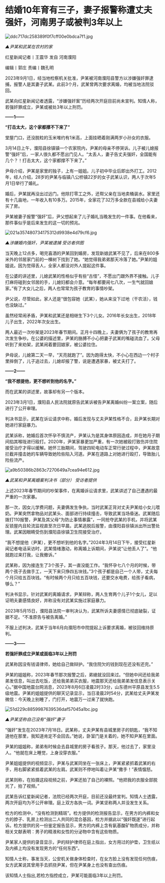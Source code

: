 # 结婚10年育有三子，妻子报警称遭丈夫强奸，河南男子或被判3年以上

![ddc717dc258389f0f7cff00e0bdca7f1.jpg](https://raw.githubusercontent.com/qqhsx/qqnews_image/main/2024/03/27/结婚10年育有三子，妻子报警称遭丈夫强奸，河南男子或被判3年以上/ddc717dc258389f0f7cff00e0bdca7f1.jpg)

_▲尹某和武某在农村的家_

红星新闻记者丨王震华 发自 河南濮阳

编辑丨郭庄 责编丨魏孔明

2023年9月1日，经当地检察机关批准，尹某被河南濮阳县警方以涉嫌强奸罪逮捕，报警人是其妻子武某。此前3个月，武某曾两次要求离婚，均被当地法院驳回。

武某向红星新闻记者透露，“涉嫌强奸案”历经两次开庭目前尚未宣判。知情人称，若强奸罪成立，尹某或被处3年以上刑罚。

**——1——**

**“打击太大，这个家都撑不下来了”**

堂屋门口，还没脱粒的玉米堆约有1米高，上面挂晒着刚满两岁小孙女的衣服。

3月14日上午，濮阳县徐镇镇一个农家院内，尹某的母亲不停哭诉。儿子被儿媳报警“强奸”后，一家人很久都不愿出门见人。“太丢人，妻子告丈夫强奸，全国能有几个？！打击太大，这个家都撑不下来了。”

尹母介绍，尹某是家里的独子，上有一姐姐。儿子初中毕业后即出外打工。2012年，经人介绍，28岁的尹某与临镇八公桥镇22岁的女子武某认识，两人于次年5月1日举行了婚礼。

婚后，尹某就再没出过远门。他除打零工之外，还帮父亲在当地卖桶装水。家里还有十几亩地，一年收入有10多万。2015年，全家花了32万多全款在县城给小夫妻买了房。

尹某被妻子报警“强奸”后，尹父想起来了儿子婚礼当晚发生的一件事。在他看来，那件事似乎是后来发生的这一切的预兆。

![021a357480734175312d9938e4d79cf6.jpg](https://raw.githubusercontent.com/qqhsx/qqnews_image/main/2024/03/27/结婚10年育有三子，妻子报警称遭丈夫强奸，河南男子或被判3年以上/021a357480734175312d9938e4d79cf6.jpg)

_▲涉嫌婚内强奸，尹某被逮捕 受访者供图_

当天晚上12点多，喝完喜酒的尹某回到婚房，发现新娘武某不见了，后来在800多米外的邻居家门前的一棵树下找到了她。“她觉得我弟弟那天冷落了她。”尹某的姐姐说。因为觉得丢人，全家人都没对外人提起这件事。

在公婆的讲述里，儿媳武某的性格似乎有些“古怪”，不愿出门跟外界不接触。儿子打麻将碰到女邻居的手，儿媳妇都会介意。“每年都要闹七八次，一生气就回娘家。”有了大女儿之后，两人也常常为孩子教育的事情吵架。

尹父说，尽管如此，家人还是“很包容她（武某），她从来没下过地（干农活），钱也没缺过。”

虽然经常闹矛盾，尹某和武某还是相继生下3个儿女。2016年长女出生，2018年儿子出生，2022年次女出生。

两人最近一次吵架是2023年春节期间。正月十四晚上，夫妻俩为了孩子的教育再次发生争吵。在公婆的描述里，尹某的胳膊不小心把妻子武某的嘴碰流血了。父母听到了来劝架，武某闹着要回娘家，被公婆拉住。

尹母说，儿媳第二天一早，“天亮就跑了”。因为跑得太快，不小心在西边一个村子里摔倒了，儿子追过去，儿媳却报了警，说是遭遇家暴，被丈夫打了。

**——2——**

**“我不想提他，更不想听到他的名字。”**

而在武某的讲述里，故事却有另一个版本。

2023年3月1日，濮阳县人民法院就原告武某诉被告尹某离婚纠纷一案立案，随后进行了公开审理。

判决书显示，武某在诉讼请求中称，婚后发现与丈夫尹某性格不合，且尹某长期对她进行家庭暴力。

武某诉称，她婚后首次怀孕不慎流产，尹某认为是其身体原因造成，并在她月子期间掐其喉咙进行殴打。2020年，尹某家暴更加严重，有一次她被殴打致伤并住院接受治疗才得以缓解。她怀三胎期间，驾驶四轮电动车正常行驶过程中，尹某故意拦截并撞击她的车辆导致她险些陷入河道。尹某在道路上对她进行殴打，导致胎儿险些流产。

![a9b50386b2863c7270649a7cea94e612.jpg](https://raw.githubusercontent.com/qqhsx/qqnews_image/main/2024/03/27/结婚10年育有三子，妻子报警称遭丈夫强奸，河南男子或被判3年以上/a9b50386b2863c7270649a7cea94e612.jpg)

_▲武某和尹某离婚案判决书（部分） 受访者提供_

上述2023年春节期间的吵架事件，在离婚诉讼请求里，武某讲述了自己遭遇的最严重的一次家暴。

那一次，因女儿学费问题，夫妻俩发生争执，当时武某正背对丈夫尹某给小女儿喂奶。尹某突然拿物品对武某头、面部进行持续撞击，导致武某当场昏迷。武某随后拨打110报警，尹某及其父母“为防止事情暴露”，一同抢夺武某的手机，并将武某反锁屋内且轮流监视直至次日早晨。武某逃脱后报警，由濮阳县徐镇派出所出警处理。武某因眼睛受伤到濮阳县徐镇卫生院接受治疗。

“我不想提他（尹某），更不想听到他的名字。”2024年3月14日下午，接受红星新闻记者电话采访时，武某情绪激动，称离婚上诉期间，尹某说“让他丢人了”。“他就跑过来打我，让我撤诉。”

武某称，因为接连生了3个孩子，其一直没能工作。“我怀孕七八个月的时候，带两个孩子去做手工，一天下来只挣四五块钱。”3个孩子都是自己一个人带，丈夫每个月只给五百块钱。“有时候两个月只给五百块钱，还要交水电费，给孩子看病，够么？”

判决书显示，针对武某的离婚请求，尹某辩称，两人生育两个儿子1个女儿，足以证明夫妻感情良好，并称没有对武某实施过家庭暴力。

2023年5月15日，濮阳县法院一审判决认为，武某所诉夫妻感情已彻底破裂，证据不足。“不准原告与被告离婚。”

不服上述判决，武某于当年6月向濮阳市中院提起上诉要求离婚，被驳回维持原判。

**——3——**

**若强奸罪成立尹某或面临3年以上刑罚**

武某称因没有钱请律师，她给自己做辩护。“我住院欠的钱到现在还没有还完。”

尹某的姐姐称，2023年春节那次报警之后，弟媳就没回来过。“但她中间还给我弟弟发信息，叫出去吃饭，还给我弟弟买衣服，地震那天还给我弟弟发信息表示关心。”据中国地震台网消息，2023年8月6日凌晨2时33分，山东德州平原县发生5.5级地震。尹某的姐姐提供的聊天记录显示，当日凌晨2时54分，武某给丈夫尹某发微信：今天晚上别睡了，门打开，地震万一过来了就快跑。

![51d229c8859987639536daf57045a1bc.jpg](https://raw.githubusercontent.com/qqhsx/qqnews_image/main/2024/03/27/结婚10年育有三子，妻子报警称遭丈夫强奸，河南男子或被判3年以上/51d229c8859987639536daf57045a1bc.jpg)

_▲尹某坚称自己没有“强奸”妻子_

“强奸”发生在2023年7月18日。武某称，丈夫尹某有县城里房子的钥匙，“我不知道他在那里，我知道肯定不会回去。”她说，卧室门是关着的，她不知尹某在里面。

尹某的姐姐称，弟弟有时候会去县城里的房子看孩子。那天，他过去了，家里没人。“他就在床上睡觉，上身没穿衣服。”

尹某姐姐提供的视频显示，尹某与武某同坐在一张床上，尹某紧紧抓着武某的右手，用右脚紧紧抵着武某的左肩。武某则不停地叫着让尹某“撒手！”表情愠怒。

武某则称，在拍摄这段视频之前，尹某还拍了自己的裸照。“他把我的衣服全部脱光了，拍了视频。”

武某告诉红星新闻记者，法院已经两次开庭，目前还没最终宣判。知情人士透露，两次开庭均为不公开审理。庭上双方各执一词。尹某坚称两人并没发生关系。

检方的检测中，“没有检测到精斑”。检方提供的检测报告显示，在男方的内裤和女方的脖子、乳房上检测出二人共同的混合基因，检方并据此以“强奸既遂”进行起诉。检方提供的另一份鉴定报告显示，男方的内裤上含有氨基酸矿物质成分，并称相关文献表明：男子的精液和女性的分泌物中含有这些物质。

尹某家人提供的录音显示，尹的辩护律师在庭上指出，女方用过的护垫，卫生纸以及内裤上均没有发现男方的“任何东西”。

知情人士称，事发当天，公安机关做身体检查时，在女方脸上没有发现任何伤痕，女方武某说其曾用手去抓挠尹某，但在尹某身上也没有查出伤痕。

该知情人士指出,若检方指控成立，尹某可能面临3年以上刑罚。

